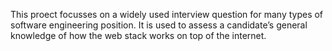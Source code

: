 This proect focusses on a widely used interview question for many types of software engineering position. It is used to assess a candidate’s general knowledge of how the web stack works on top of the internet. 